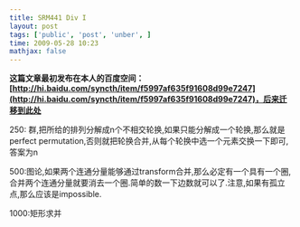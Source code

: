```yaml
---
title: SRM441 Div I
layout: post
tags: ['public', 'post', 'unber', ]
time: 2009-05-28 10:23
mathjax: false
---
```

<b>这篇文章最初发布在本人的百度空间：[http://hi.baidu.com/syncth/item/f5997af635f91608d99e7247](http://hi.baidu.com/syncth/item/f5997af635f91608d99e7247)，后来迁移到此处</b>

<p>250: 群,把所给的排列分解成n个不相交轮换,如果只能分解成一个轮换,那么就是perfect permutation,否则就把轮换合并,从每个轮换中选一个元素交换一下即可,答案为n</p><p>500:图论,如果两个连通分量能够通过transform合并,那么必定有一个具有一个圈,合并两个连通分量就要消去一个圈.简单的数一下边数就可以了.注意,如果有孤立点,那么应该是impossible.</p><p>1000:矩形求并</p>
